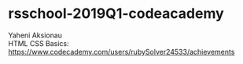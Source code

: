 # rsschool-2019Q1-codeacademy

Yaheni Aksionau  
HTML CSS Basics: https://www.codecademy.com/users/rubySolver24533/achievements
